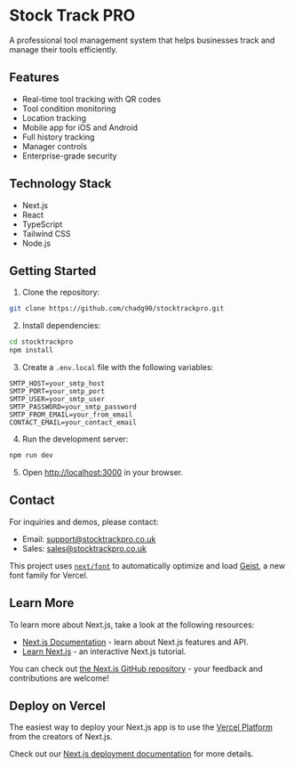 # Stock Track PRO

A professional tool management system that helps businesses track and manage their tools efficiently.

## Features

- Real-time tool tracking with QR codes
- Tool condition monitoring
- Location tracking
- Mobile app for iOS and Android
- Full history tracking
- Manager controls
- Enterprise-grade security

## Technology Stack

- Next.js
- React
- TypeScript
- Tailwind CSS
- Node.js

## Getting Started

1. Clone the repository:
```bash
git clone https://github.com/chadg90/stocktrackpro.git
```

2. Install dependencies:
```bash
cd stocktrackpro
npm install
```

3. Create a `.env.local` file with the following variables:
```
SMTP_HOST=your_smtp_host
SMTP_PORT=your_smtp_port
SMTP_USER=your_smtp_user
SMTP_PASSWORD=your_smtp_password
SMTP_FROM_EMAIL=your_from_email
CONTACT_EMAIL=your_contact_email
```

4. Run the development server:
```bash
npm run dev
```

5. Open [http://localhost:3000](http://localhost:3000) in your browser.

## Contact

For inquiries and demos, please contact:
- Email: support@stocktrackpro.co.uk
- Sales: sales@stocktrackpro.co.uk

This project uses [`next/font`](https://nextjs.org/docs/app/building-your-application/optimizing/fonts) to automatically optimize and load [Geist](https://vercel.com/font), a new font family for Vercel.

## Learn More

To learn more about Next.js, take a look at the following resources:

- [Next.js Documentation](https://nextjs.org/docs) - learn about Next.js features and API.
- [Learn Next.js](https://nextjs.org/learn) - an interactive Next.js tutorial.

You can check out [the Next.js GitHub repository](https://github.com/vercel/next.js) - your feedback and contributions are welcome!

## Deploy on Vercel

The easiest way to deploy your Next.js app is to use the [Vercel Platform](https://vercel.com/new?utm_medium=default-template&filter=next.js&utm_source=create-next-app&utm_campaign=create-next-app-readme) from the creators of Next.js.

Check out our [Next.js deployment documentation](https://nextjs.org/docs/app/building-your-application/deploying) for more details.
